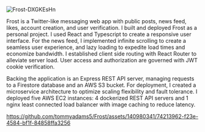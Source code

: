 ![Frost-DXGKEsHn](https://github.com/tommyadams5/Frost/assets/140980341/56bd66bc-6743-4221-a5a2-f246f75d1635)

Frost is a Twitter-like messaging web app with public posts, news feed, likes, account creation, and user verification. I built and deployed Frost as a personal project. I used React and Typescript to create a responsive user interface. For the news feed, I implemented infinite scrolling to create a seamless user experience, and lazy loading to expedite load times and economize bandwidth. I established client side routing with React Router to alleviate server load. User access and authorization are governed with JWT cookie verification.

Backing the application is an Express REST API server, managing requests to a Firestore database and an AWS S3 bucket. For deployment, I created a microservice architecture to optimize scaling flexibility and fault tolerance. I deployed five AWS EC2 instances: 4 dockerized REST API servers and 1 nginx least connected load balancer with image caching to reduce latency. 
  

https://github.com/tommyadams5/Frost/assets/140980341/74213962-f23e-4584-bf1f-84858ffa3256

